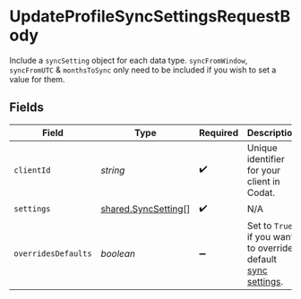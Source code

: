 # UpdateProfileSyncSettingsRequestBody

Include a `syncSetting` object for each data type.
`syncFromWindow`, `syncFromUTC` & `monthsToSync` only need to be included if you wish to set a value for them.


## Fields

| Field                                                                                                                       | Type                                                                                                                        | Required                                                                                                                    | Description                                                                                                                 |
| --------------------------------------------------------------------------------------------------------------------------- | --------------------------------------------------------------------------------------------------------------------------- | --------------------------------------------------------------------------------------------------------------------------- | --------------------------------------------------------------------------------------------------------------------------- |
| `clientId`                                                                                                                  | *string*                                                                                                                    | :heavy_check_mark:                                                                                                          | Unique identifier for your client in Codat.                                                                                 |
| `settings`                                                                                                                  | [shared.SyncSetting](../../../sdk/models/shared/syncsetting.md)[]                                                           | :heavy_check_mark:                                                                                                          | N/A                                                                                                                         |
| `overridesDefaults`                                                                                                         | *boolean*                                                                                                                   | :heavy_minus_sign:                                                                                                          | Set to `True` if you want to override default [sync settings](https://docs.codat.io/knowledge-base/advanced-sync-settings). |